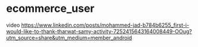 
# ecommerce_user
video 
https://www.linkedin.com/posts/mohammed-jad-b784b6255_first-i-would-like-to-thank-tharwat-samy-activity-7252415643164008449-OOug?utm_source=share&utm_medium=member_android

